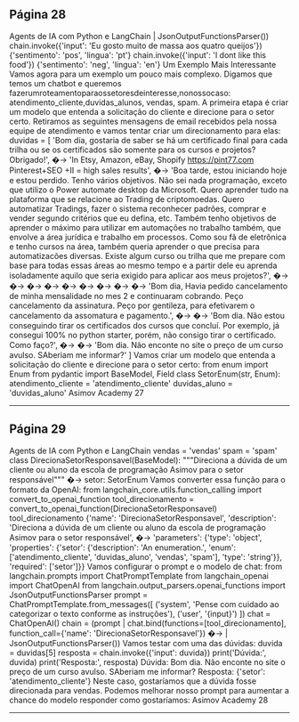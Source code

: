 ## Página 28

Agents de IA com Python e LangChain
| JsonOutputFunctionsParser())
chain.invoke({'input': 'Eu gosto muito de massa aos quatro queijos'})
{'sentimento': 'pos', 'lingua': 'pt'}
chain.invoke({'input': 'I dont like this food'})
{'sentimento': 'neg', 'lingua': 'en'}
Um Exemplo Mais Interessante
Vamos agora para um exemplo um pouco mais complexo. Digamos que temos um chatbot e queremos
fazerumroteamentoparaossetoresdeinteresse,nonossocaso: atendimento_cliente,duvidas_alunos,
vendas, spam. A primeira etapa é criar um modelo que entenda a solicitação do cliente e direcione
para o setor certo.
Retiramos as seguintes mensagens de email recebidos pela nossa equipe de atendimento e vamos
tentar criar um direcionamento para elas:
duvidas = [
'Bom dia, gostaria de saber se há um certificado final para cada trilha ou se os
certificados são somente para os cursos e projetos? Obrigado!',
�→
'In Etsy, Amazon, eBay, Shopify https://pint77.com Pinterest+SEO +II = high sales
results',
�→
'Boa tarde, estou iniciando hoje e estou perdido. Tenho vários objetivos. Não sei nada
programação, exceto que utilizo o Power automate desktop da Microsoft. Quero aprender
tudo na plataforma que se relacione ao Trading de criptomoedas. Quero automatizar
Tradings, fazer o sistema reconhecer padrões, comprar e vender segundo critérios que
eu defina, etc. Também tenho objetivos de aprender o máximo para utilizar em
automações no trabalho também, que envolve a área jurídica e trabalho em processos.
Como sou fã de eletrônica e tenho cursos na área, também queria aprender o que precisa
para automatizacões diversas. Existe algum curso ou trilha que me prepare com base
para todas essas áreas ao mesmo tempo e a partir dele eu aprenda isoladamente aquilo
que seria exigido para aplicar aos meus projetos?',
�→
�→
�→
�→
�→
�→
�→
�→
�→
'Bom dia, Havia pedido cancelamento de minha mensalidade no mes 2 e continuaram cobrando.
Peço cancelamento da assinatura. Peço por gentileza, para efetivarem o cancelamento da
assomatura e pagamento.',
�→
�→
'Bom dia. Não estou conseguindo tirar os certificados dos cursos que concluí. Por exemplo,
já consegui 100% no python starter, porém, não consigo tirar o certificado. Como
faço?',
�→
�→
'Bom dia. Não enconte no site o preço de um curso avulso. SAberiam me informar?'
]
Vamos criar um modelo que entenda a solicitação do cliente e direcione para o setor certo:
from enum import Enum
from pydantic import BaseModel, Field
class SetorEnum(str, Enum):
atendimento_cliente = 'atendimento_cliente'
duvidas_aluno = 'duvidas_aluno'
Asimov Academy
27


---
## Página 29

Agents de IA com Python e LangChain
vendas = 'vendas'
spam = 'spam'
class DirecionaSetorResponsavel(BaseModel):
"""Direciona a dúvida de um cliente ou aluno da escola de programação Asimov para o setor
responsável"""
�→
setor: SetorEnum
Vamos converter essa função para o formato da OpenAI:
from langchain_core.utils.function_calling import convert_to_openai_function
tool_direcionamento = convert_to_openai_function(DirecionaSetorResponsavel)
tool_direcionamento
{'name': 'DirecionaSetorResponsavel',
'description': 'Direciona a dúvida de um cliente ou aluno da escola de programação Asimov
para o setor responsável',
�→
'parameters': {'type': 'object',
'properties': {'setor': {'description': 'An enumeration.',
'enum': ['atendimento_cliente', 'duvidas_aluno', 'vendas', 'spam'],
'type': 'string'}},
'required': ['setor']}}
Vamos configurar o prompt e o modelo de chat:
from langchain.prompts import ChatPromptTemplate
from langchain_openai import ChatOpenAI
from langchain.output_parsers.openai_functions import JsonOutputFunctionsParser
prompt = ChatPromptTemplate.from_messages([
('system', 'Pense com cuidado ao categorizar o texto conforme as instruções'),
('user', '{input}')
])
chat = ChatOpenAI()
chain = (prompt
| chat.bind(functions=[tool_direcionamento], function_call={'name':
'DirecionaSetorResponsavel'})
�→
| JsonOutputFunctionsParser())
Vamos testar com uma das dúvidas:
duvida = duvidas[5]
resposta = chain.invoke({'input': duvida})
print('Dúvida:', duvida)
print('Resposta:', resposta)
Dúvida: Bom dia. Não enconte no site o preço de um curso avulso. SAberiam me informar?
Resposta: {'setor': 'atendimento_cliente'}
Neste caso, gostaríamos que a dúvida fosse direcionada para vendas. Podemos melhorar nosso prompt
para aumentar a chance do modelo responder como gostaríamos:
Asimov Academy
28


---